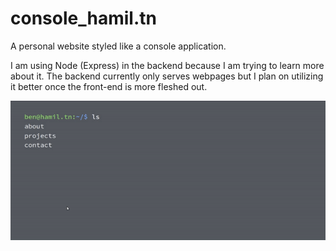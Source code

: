 # console_hamil.tn
A personal website styled like a console application.

I am using Node (Express) in the backend because I am trying to learn more about it.
The backend currently only serves webpages but I plan on utilizing it better once the front-end is more fleshed out.

![](images/shell.gif)
